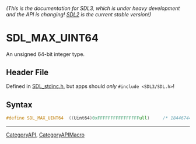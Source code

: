 ###### (This is the documentation for SDL3, which is under heavy development and the API is changing! [SDL2](https://wiki.libsdl.org/SDL2/) is the current stable version!)
# SDL_MAX_UINT64

An unsigned 64-bit integer type.

## Header File

Defined in [SDL_stdinc.h](https://github.com/libsdl-org/SDL/blob/main/include/SDL3/SDL_stdinc.h), but apps should _only_ `#include <SDL3/SDL.h>`!

## Syntax

```c
#define SDL_MAX_UINT64  ((Uint64)0xFFFFFFFFFFFFFFFFull)     /* 18446744073709551615 */
```

----
[CategoryAPI](CategoryAPI), [CategoryAPIMacro](CategoryAPIMacro)


